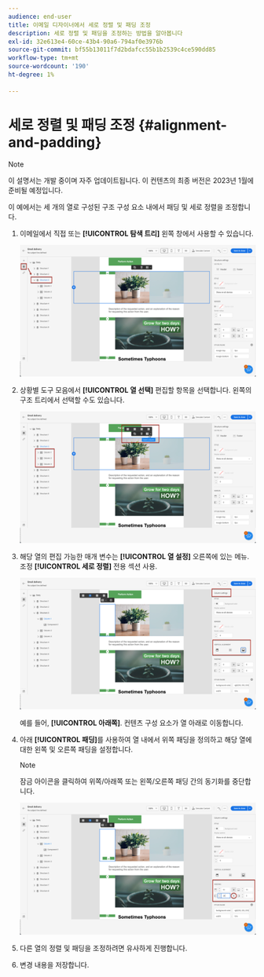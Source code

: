 ```yaml
---
audience: end-user
title: 이메일 디자이너에서 세로 정렬 및 패딩 조정
description: 세로 정렬 및 패딩을 조정하는 방법을 알아봅니다
exl-id: 32e613e4-60ce-43b4-90a6-794af0e3976b
source-git-commit: bf55b13011f7d2bdafcc55b1b2539c4ce590dd85
workflow-type: tm+mt
source-wordcount: '190'
ht-degree: 1%

---
```


# 세로 정렬 및 패딩 조정 {#alignment-and-padding}

>[!NOTE]
>
>이 설명서는 개발 중이며 자주 업데이트됩니다. 이 컨텐츠의 최종 버전은 2023년 1월에 준비될 예정입니다.

이 예에서는 세 개의 열로 구성된 구조 구성 요소 내에서 패딩 및 세로 정렬을 조정합니다.

1. 이메일에서 직접 또는 **[!UICONTROL 탐색 트리]** 왼쪽 창에서 사용할 수 있습니다.

   ![](assets/alignment_1.png)

1. 상황별 도구 모음에서 **[!UICONTROL 열 선택]** 편집할 항목을 선택합니다. 왼쪽의 구조 트리에서 선택할 수도 있습니다.

   ![](assets/alignment_2.png)

1. 해당 열의 편집 가능한 매개 변수는 **[!UICONTROL 열 설정]** 오른쪽에 있는 메뉴. 조정 **[!UICONTROL 세로 정렬]** 전용 섹션 사용.

   ![](assets/alignment_3.png)

   예를 들어, **[!UICONTROL 아래쪽]**. 컨텐츠 구성 요소가 열 아래로 이동합니다.

1. 아래 **[!UICONTROL 패딩]**&#x200B;를 사용하여 열 내에서 위쪽 패딩을 정의하고 해당 열에 대한 왼쪽 및 오른쪽 패딩을 설정합니다.

   >[!NOTE]
   >
   >잠금 아이콘을 클릭하여 위쪽/아래쪽 또는 왼쪽/오른쪽 패딩 간의 동기화를 중단합니다.

   ![](assets/alignment_4.png)

1. 다른 열의 정렬 및 패딩을 조정하려면 유사하게 진행합니다.

1. 변경 내용을 저장합니다.
